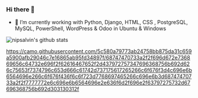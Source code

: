 ### Hi there 👋

- 🔭 I’m currently working with Python, Django, HTML, CSS , PostgreSQL, MySQL, PowerShell, WordPress & Odoo in Ubuntu & Windows

![nipsalvin's github stats](https://github-readme-stats.vercel.app/api?username=nipsalvin&count_private=true&show_icons=true&theme=synthwave)

<!--
**nipsalvin/nipsalvin** is a ✨ _special_ ✨ repository because its `README.md` (this file) appears on your GitHub profile.

Here are some ideas to get you started:
-->

<!-- 
![nipsalvin](https://raw.githubusercontent.com/github/explore/80688e429a7d4ef2fca1e82350fe8e3517d3494d/topics/terminal/terminal.png)
[nipsalvin](https://raw.githubusercontent.com/github/explore/80688e429a7d4ef2fca1e82350fe8e3517d3494d/topics/python/python.png) 
(https://raw.githubusercontent.com/github/explore/80688e429a7d4ef2fca1e82350fe8e3517d3494d/topics/git/git.png)
-->

https://camo.githubusercontent.com/5c580a79773ab24758bb875da31c659a5900afb29046c7e16865ab95fd34897f/68747470733a2f2f696d672e736869656c64732e696f2f62616467652f2d437972757347696368756b692d626c75653f7374796c653d666c61742d737175617265266c6f676f3d4c696e6b6564696e266c6f676f436f6c6f723d7768697465266c696e6b3d68747470733a2f2f7777772e6c696e6b6564696e2e636f6d2f696e2f63797275732d67696368756b692d303130312f
